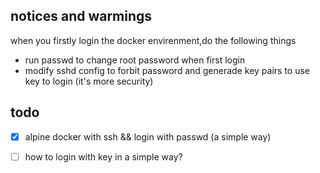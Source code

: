 ## notices and warmings
when you firstly login the docker envirenment,do the following things
* run passwd to change root password when first login 
* modify sshd config to forbit password and generade key pairs to use key to login (it's more security) 
## todo

- [x] alpine docker with ssh && login with passwd (a simple way)
- [ ] how to login with key in a simple way?

